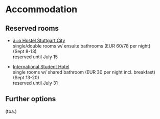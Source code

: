 
# Accommodation

## Reserved rooms

+ [a+o Hostel Stuttgart City](https://www.aohostels.com/en/stuttgart/stuttgart-city/)   
  single/double rooms w/ ensuite bathrooms (EUR 60/78 per night)   
  (Sept 8-13)   
  reserved until July 15

+ [International Student Hotel](https://www.studierendenhotel-stuttgart.de/en/)   
  single rooms w/ shared bathroom (EUR 30 per night incl. breakfast)   
  (Sept 13-20)   
  reserved until July 31
  
## Further options

(tba.)
